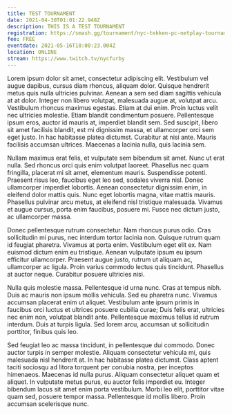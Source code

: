 ```yaml
---
title: TEST TOURNAMENT
date: 2021-04-30T01:01:22.948Z
description: THIS IS A TEST TOURNAMENT
registration: https://smash.gg/tournament/nyc-tekken-pc-netplay-tournament-13/details
fee: FREE
eventdate: 2021-05-16T18:00:23.004Z
location: ONLINE
stream: https://www.twitch.tv/nycfurby
---
```

Lorem ipsum dolor sit amet, consectetur adipiscing elit. Vestibulum vel augue dapibus, cursus diam rhoncus, aliquam dolor. Quisque hendrerit metus quis nulla ultricies pulvinar. Aenean a sem sed diam sagittis vehicula at at dolor. Integer non libero volutpat, malesuada augue at, volutpat arcu. Vestibulum rhoncus maximus egestas. Etiam at dui enim. Proin luctus velit nec ultricies molestie. Etiam blandit condimentum posuere. Pellentesque ipsum eros, auctor id mauris at, imperdiet blandit sem. Sed suscipit, libero sit amet facilisis blandit, est mi dignissim massa, et ullamcorper orci sem eget justo. In hac habitasse platea dictumst. Curabitur at nisi ante. Mauris facilisis accumsan ultrices. Maecenas a lacinia nulla, quis lacinia sem.

Nullam maximus erat felis, et vulputate sem bibendum sit amet. Nunc ut erat nulla. Sed rhoncus orci quis enim volutpat laoreet. Phasellus nec quam fringilla, placerat mi sit amet, elementum mauris. Suspendisse potenti. Praesent risus leo, faucibus eget leo sed, sodales viverra nisl. Donec ullamcorper imperdiet lobortis. Aenean consectetur dignissim enim, in eleifend dolor mattis quis. Nunc eget lobortis magna, vitae mattis mauris. Phasellus pulvinar arcu metus, at eleifend nisl tristique malesuada. Vivamus et augue cursus, porta enim faucibus, posuere mi. Fusce nec dictum justo, ac ullamcorper massa.

Donec pellentesque rutrum consectetur. Nam rhoncus purus odio. Cras sollicitudin mi purus, nec interdum tortor lacinia non. Quisque rutrum quam id feugiat pharetra. Vivamus at porta enim. Vestibulum eget elit ex. Nam euismod dictum enim eu tristique. Aenean vulputate ipsum eu ipsum efficitur ullamcorper. Praesent augue justo, rutrum ut aliquam ac, ullamcorper ac ligula. Proin varius commodo lectus quis tincidunt. Phasellus at auctor neque. Curabitur posuere ultricies nisi.

Nulla quis molestie massa. Pellentesque id urna nunc. Cras at tempus nibh. Duis ac mauris non ipsum mollis vehicula. Sed eu pharetra nunc. Vivamus accumsan placerat enim ut aliquet. Vestibulum ante ipsum primis in faucibus orci luctus et ultrices posuere cubilia curae; Duis felis erat, ultricies nec enim non, volutpat blandit ante. Pellentesque maximus tellus id rutrum interdum. Duis at turpis ligula. Sed lorem arcu, accumsan ut sollicitudin porttitor, finibus quis leo.

Sed feugiat leo ac massa tincidunt, in pellentesque dui commodo. Donec auctor turpis in semper molestie. Aliquam consectetur vehicula mi, quis malesuada nisl hendrerit at. In hac habitasse platea dictumst. Class aptent taciti sociosqu ad litora torquent per conubia nostra, per inceptos himenaeos. Maecenas id nulla purus. Aliquam consectetur aliquet quam et aliquet. In vulputate metus purus, eu auctor felis imperdiet eu. Integer bibendum lacus sit amet enim porta vestibulum. Morbi leo elit, porttitor vitae quam sed, posuere tempor massa. Pellentesque id mollis libero. Proin accumsan scelerisque nunc.